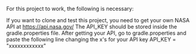 For this project to work, the following is necessary:

If you want to clone and test this project, you need to get your own NASA API at
https://api.nasa.gov/
The API_KEY should be stored inside the gradle.properties file.
After getting your API, go to gradle.properties and paste the following line changing the x's for your API key
API_KEY = "xxxxxxxxxxxx"
